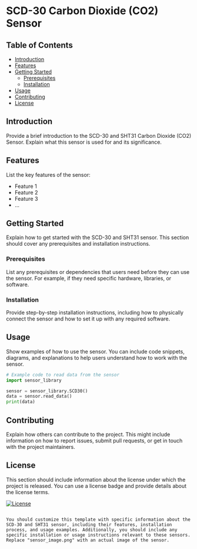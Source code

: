 # SCD-30 Carbon Dioxide (CO2) Sensor

## Table of Contents

- [Introduction](#introduction)
- [Features](#features)
- [Getting Started](#getting-started)
  - [Prerequisites](#prerequisites)
  - [Installation](#installation)
- [Usage](#usage)
- [Contributing](#contributing)
- [License](#license)

## Introduction

Provide a brief introduction to the SCD-30 and SHT31 Carbon Dioxide (CO2) Sensor. Explain what this sensor is used for and its significance.

## Features

List the key features of the sensor:

- Feature 1
- Feature 2
- Feature 3
- ...

## Getting Started

Explain how to get started with the SCD-30 and SHT31 sensor. This section should cover any prerequisites and installation instructions.

### Prerequisites

List any prerequisites or dependencies that users need before they can use the sensor. For example, if they need specific hardware, libraries, or software.

### Installation

Provide step-by-step installation instructions, including how to physically connect the sensor and how to set it up with any required software.

## Usage

Show examples of how to use the sensor. You can include code snippets, diagrams, and explanations to help users understand how to work with the sensor.

```python
# Example code to read data from the sensor
import sensor_library

sensor = sensor_library.SCD30()
data = sensor.read_data()
print(data)

```

## Contributing

Explain how others can contribute to the project. This might include information on how to report issues, submit pull requests, or get in touch with the project maintainers.

## License

This section should include information about the license under which the project is released. You can use a license badge and provide details about the license terms.

[![License](https://img.shields.io/badge/License-MIT-blue.svg)](LICENSE)
```

You should customize this template with specific information about the SCD-30 and SHT31 sensor, including their features, installation process, and usage examples. Additionally, you should include any specific installation or usage instructions relevant to these sensors. Replace "sensor_image.png" with an actual image of the sensor.
